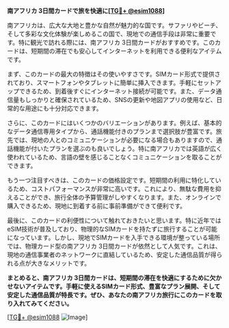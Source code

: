 **南アフリカ 3日間カードで旅を快適に[[TG💪+ @esim1088](https://t.me/s/esim1088)]**

南アフリカは、広大な大地と豊かな自然が魅力的な国です。サファリやビーチ、そして多彩な文化体験が楽しめるこの国で、現地での通信手段は非常に重要です。特に観光で訪れる際には、南アフリカ 3日間カードがおすすめです。このカードは、短期間の滞在でも安心してインターネットを利用できる便利なアイテムです。

まず、このカードの最大の特徴はその使いやすさです。SIMカード形式で提供されており、スマートフォンやタブレットに簡単に挿入できます。手軽にセットアップできるため、到着後すぐにインターネット接続が可能です。また、データ通信量もしっかりと確保されているため、SNSの更新や地図アプリの使用など、日常的な用途にも十分対応できます。

さらに、このカードにはいくつかのバリエーションがあります。例えば、基本的なデータ通信専用タイプから、通話機能付きのプランまで選択肢が豊富です。旅先では、現地の人とのコミュニケーションが必要になる場合もありますので、通話機能が付いたプランを選ぶのも良いでしょう。特に南アフリカでは英語が広く使われているため、言語の壁を感じることなくコミュニケーションを取ることができます。

もう一つ注目すべきは、このカードの価格設定です。短期間の利用に特化しているため、コストパフォーマンスが非常に高いです。これにより、無駄な費用を抑えることができ、旅行全体の予算管理がしやすくなります。また、オンラインで購入できるため、現地に到着する前に事前準備ができて便利です。

最後に、このカードの利便性について触れておきたいと思います。特に近年ではeSIM技術が普及しており、物理的なSIMカードを持たずに旅行することが可能になっています。しかし、現地でSIMカードを入手できる環境が整っている場所では、物理カード型の南アフリカ 3日間カードが依然として人気です。これは、現地の通信事業者のネットワークに直結しているため、安定した通信品質が得られる点が大きなメリットです。

**まとめると、南アフリカ 3日間カードは、短期間の滞在を快適にするために欠かせないアイテムです。手軽に使えるSIMカード形式、豊富なプラン展開、そして安定した通信品質が特長です。ぜひ、あなたの南アフリカ旅行にこのカードを取り入れてみてください。**

[[TG💪+ @esim1088](https://t.me/s/esim1088) ![Image](https://i.postimg.cc/Y0z9fWf4/image.png)]